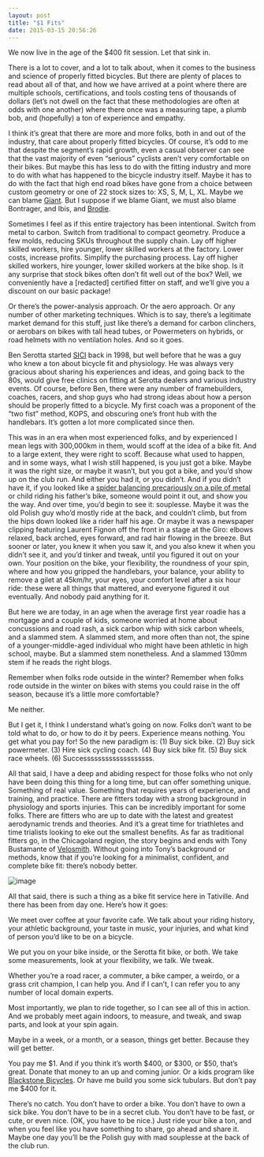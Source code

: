 ```yaml
---
layout: post
title: "$1 Fits"
date: 2015-03-15 20:56:26
---
```


We now live in the age of the $400 fit session. Let that sink in.

There is a lot to cover, and a lot to talk about, when it comes to the business and science of properly fitted bicycles. But there are plenty of places to read about all of that, and how we have arrived at a point where there are multiple schools, certifications, and tools costing tens of thousands of dollars (let’s not dwell on the fact that these methodologies are often at odds with one another) where there once was a measuring tape, a plumb bob, and (hopefully) a ton of experience and empathy.

I think it’s great that there are more and more folks, both in and out of the industry, that care about properly fitted bicycles. Of course, it’s odd to me that despite the segment’s rapid growth, even a casual observer can see that the vast majority of even “serious” cyclists aren’t very comfortable on their bikes. But maybe this has less to do with the fitting industry and more to do with what has happened to the bicycle industry itself. Maybe it has to do with the fact that high end road bikes have gone from a choice between custom geometry or one of 22 stock sizes to: XS, S, M, L, XL. Maybe we can blame [Giant](http://roadcyclinguk.com/wp-content/uploads/old_images/news/images/1BFD9201.JPG). But I suppose if we blame Giant, we must also blame Bontrager, and Ibis, and [Brodie](http://www.cycleexif.com/wp-content/uploads/2012/01/brodie-roadie-1.jpg).

Sometimes I feel as if this entire trajectory has been intentional. Switch from metal to carbon. Switch from traditional to compact geometry. Produce a few molds, reducing SKUs throughout the supply chain. Lay off higher skilled workers, hire younger, lower skilled workers at the factory. Lower costs, increase profits. Simplify the purchasing process. Lay off higher skilled workers, hire younger, lower skilled workers at the bike shop. Is it any surprise that stock bikes often don’t fit well out of the box? Well, we conveniently have a [redacted] certified fitter on staff, and we’ll give you a discount on our basic package!

Or there’s the power-analysis approach. Or the aero approach. Or any number of other marketing techniques. Which is to say, there’s a legitimate market demand for this stuff, just like there’s a demand for carbon clinchers, or aerobars on bikes with tall head tubes, or Powermeters on hybrids, or road helmets with no ventilation holes. And so it goes.

Ben Serotta started [SICI](http://www.serottacyclinginstitute.com/) back in 1998, but well before that he was a guy who knew a ton about bicycle fit and physiology. He was always very gracious about sharing his experiences and ideas, and going back to the 80s, would give free clinics on fitting at Serotta dealers and various industry events. Of course, before Ben, there were any number of framebuilders, coaches, racers, and shop guys who had strong ideas about how a person should be properly fitted to a bicycle. My first coach was a proponent of the “two fist” method, KOPS, and obscuring one’s front hub with the handlebars. It’s gotten a lot more complicated since then.

This was in an era when most experienced folks, and by experienced I mean legs with 300,000km in them, would scoff at the idea of a bike fit. And to a large extent, they were right to scoff. Because what used to happen, and in some ways, what I wish still happened, is you just got a bike. Maybe it was the right size, or maybe it wasn’t, but you got a bike, and you’d show up on the club run. And either you had it, or you didn’t. And if you didn’t have it, if you looked like a [spider balancing precariously on a pile of metal](http://cdn.media.cyclingnews.com//2013/07/20/2/bettiniphoto_0150511_1_full_670.jpg) or child riding his father’s bike, someone would point it out, and show you the way. And over time, you’d begin to see it: souplesse. Maybe it was the old Polish guy who’d mostly ride at the back, and couldn’t climb, but from the hips down looked like a rider half his age. Or maybe it was a newspaper clipping featuring Laurent Fignon off the front in a stage at the Giro: elbows relaxed, back arched, eyes forward, and rad hair flowing in the breeze. But sooner or later, you knew it when you saw it, and you also knew it when you didn’t see it, and you’d tinker and tweak, until you figured it out on your own. Your position on the bike, your flexibility, the roundness of your spin, where and how you gripped the handlebars, your balance, your ability to remove a gilet at 45km/hr, your eyes, your comfort level after a six hour ride: these were all things that mattered, and everyone figured it out eventually. And nobody paid anything for it.

But here we are today, in an age when the average first year roadie has a mortgage and a couple of kids, someone worried at home about concussions and road rash, a sick carbon whip with sick carbon wheels, and a slammed stem. A slammed stem, and more often than not, the spine of a younger-middle-aged individual who might have been athletic in high school, maybe. But a slammed stem nonetheless. And a slammed 130mm stem if he reads the right blogs.

Remember when folks rode outside in the winter? Remember when folks rode outside in the winter on bikes with stems you could raise in the off season, because it’s a little more comfortable?

Me neither.

But I get it, I think I understand what’s going on now. Folks don’t want to be told what to do, or how to do it by peers. Experience means nothing. You get what you pay for! So the new paradigm is: (1) Buy sick bike. (2) Buy sick powermeter. (3) Hire sick cycling coach. (4) Buy sick bike fit. (5) Buy sick race wheels. (6) Successsssssssssssssssss.

All that said, I have a deep and abiding respect for those folks who not only have been doing this thing for a long time, but can offer something unique. Something of real value. Something that requires years of experience, and training, and practice. There are fitters today with a strong background in physiology and sports injuries. This can be incredibly important for some folks. There are fitters who are up to date with the latest and greatest aerodynamic trends and theories. And it’s a great time for triathletes and time trialists looking to eke out the smallest benefits. As far as traditional fitters go, in the Chicagoland region, the story begins and ends with Tony Bustamante of [Velosmith](http://www.velosmith.com). Without going into Tony’s background or methods, know that if you’re looking for a minimalist, confident, and complete bike fit: there’s nobody better.

![image](https://38.media.tumblr.com/db9b62a648ed5eac9e380e1876c0f33b/tumblr_inline_nl9u5uS3ge1tp5evn.jpg)

All that said, there is such a thing as a bike fit service here in Tativille. And there has been from day one. Here’s how it goes:

We meet over coffee at [y](http://www.heritagebicycles.com)our favorite cafe. We talk about your riding history, your athletic background, your taste in music, your injuries, and what kind of person you’d like to be on a bicycle.

We put you on your bike inside, or the Serotta fit bike, or both. We take some measurements, look at your flexibility, we talk. We tweak.

Whether you’re a road racer, a commuter, a bike camper, a weirdo, or a grass crit champion, I can help you. And if I can’t, I can refer you to any number of local domain experts.

Most importantly, we plan to ride together, so I can see all of this in action. And we probably meet again indoors, to measure, and tweak, and swap parts, and look at your spin again.

Maybe in a week, or a month, or a season, things get better. Because they will get better.

You pay me $1\. And if you think it’s worth $400, or $300, or $50, that’s great. Donate that money to an up and coming junior. Or a kids program like [Blackstone Bicycles](http://www.experimentalstation.org/blackstone-bikes). Or have me build you some sick tubulars. But don’t pay me $400 for it.

There’s no catch. You don’t have to order a bike. You don’t have to own a sick bike. You don’t have to be in a secret club. You don’t have to be fast, or cute, or even nice. (OK, you have to be nice.) Just ride your bike a ton, and when you feel like you have something to share, go ahead and share it. Maybe one day you’ll be the Polish guy with mad souplesse at the back of the club run.
